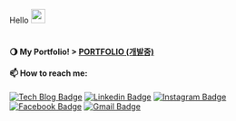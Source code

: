 Hello <img src="https://github.com/dl0312/dl0312/blob/master/hi.gif?raw=true" width="25px">
<br/><br/>

#### 🌖 My Portfolio! > <a href="https://gngsn.github.io/" target="_blank"> PORTFOLIO (개발중) </a>


#### 📫 How to reach me:

[![Tech Blog Badge](http://img.shields.io/badge/-Tech%20blog-black?style=flat-square&logo=tistory&link=https://gngsn.tistory.com/)](https://gngsn.tistory.com/)
[![Linkedin Badge](https://img.shields.io/badge/-LinkedIn-blue?style=flat-square&logo=Linkedin&logoColor=white&link=https://www.linkedin.com/in/kyeongsun-park-4b95961b2/)](https://www.linkedin.com/in/kyeongsun-park-4b95961b2/)
[![Instagram Badge](https://img.shields.io/badge/Instgram-E4405F?style=flat-square&logo=instagram&logoColor=white&link=https://www.instagram.com/pppppppppark/)](https://www.instagram.com/pppppppppark/)
  [![Facebook Badge](https://img.shields.io/badge/facebook-1877f2?style=flat-square&logo=facebook&logoColor=white&link=https://www.facebook.com/rudtjs4540)](https://www.facebook.com/rudtjs4540)
  [![Gmail Badge](https://img.shields.io/badge/Gmail-d14836?style=flat-square&logo=Gmail&logoColor=white&link=mailto:rudtjs4540@gmail.com)](mailto:rudtjs4540@gmail.com)

<!--
**gngsn/gngsn** is a ✨ _special_ ✨ repository because its `README.md` (this file) appears on your GitHub profile.

Here are some ideas to get you started:

#### 🔭 I’m currently working on  [SOPT](http://sopt.org/wp/)
- 🌱 I’m currently learning ...
- 👯 I’m looking to collaborate on ...
- 🤔 I’m looking for help with ...
- 💬 Ask me about ...
- 
- 😄 Pronouns: ...
- ⚡ Fun fact: ...
-->
